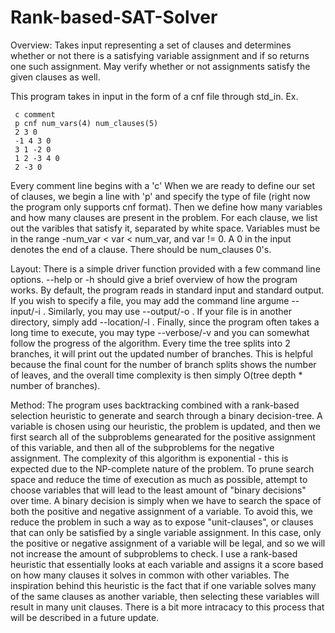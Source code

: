 # Rank-based-SAT-Solver

Overview: Takes input representing a set of clauses and determines whether or not there is a satisfying variable assignment and if so returns one such assignment. May verify whether or not assignments satisfy the given clauses as well. 

  This program takes in input in the form of a cnf file through std_in. Ex.
  
     c comment
     p cnf num_vars(4) num_clauses(5)
     2 3 0
     -1 4 3 0
     3 1 -2 0
     1 2 -3 4 0
     2 -3 0
     
  Every comment line begins with a 'c'
  When we are ready to define our set of clauses, we begin a line with 'p' and specify the type of file (right now the program only     supports cnf format). Then we define how many variables and how many clauses are present in the problem. 
  For each clause, we list out the varibles that satisfy it, separated by white space. Variables must be in the range -num_var < var < num_var, and var != 0. A 0 in the input denotes the end of a clause. There should be num_clauses 0's.
  
Layout: 
  There is a simple driver function provided with a few command line options. --help or -h should give a brief overview of how the program works. By default, the program reads in standard input and standard output. If you wish to specify a file, you may add the command line argume --input/-i <filename>. Similarly, you may use --output/-o <filename>. If your file is in another directory, simply add --location/-l <filepath>. Finally, since the program often takes a long time to execute, you may type --verbose/-v and you can somewhat follow the progress of the algorithm. Every time the tree splits into 2 branches, it will print out the updated number of branches. This is helpful because the final count for the number of branch splits shows the number of leaves, and the overall time complexity is then simply O(tree depth * number of branches). 
    
Method:
  The program uses backtracking combined with a rank-based selection heuristic to generate and search through a binary decision-tree. A variable is chosen using our heuristic, the problem is updated, and then we first search all of the subproblems genearated for the positive assignment of this variable, and then all of the subproblems for the negative assignment.
  The complexity of this algorithm is exponential - this is expected due to the NP-complete nature of the problem. To prune search space and reduce the time of execution as much as possible, attempt to choose variables that will lead to the least amount of "binary decisions" over time. A binary decision is simply when we have to search the space of both the positive and negative assignment of a variable. To avoid this, we reduce the problem in such a way as to expose "unit-clauses", or clauses that can only be satisfied by a single variable assignment. In this case, only the positive or negative assignment of a variable will be legal, and so we will not increase the amount of subproblems to check.
  I use a rank-based heuristic that essentially looks at each variable and assigns it a score based on how many clauses it solves in common with other variables. The inspiration behind this heuristic is the fact that if one variable solves many of the same clauses as another variable, then selecting these variables will result in many unit clauses. There is a bit more intracacy to this process that will be described in a future update.
  
